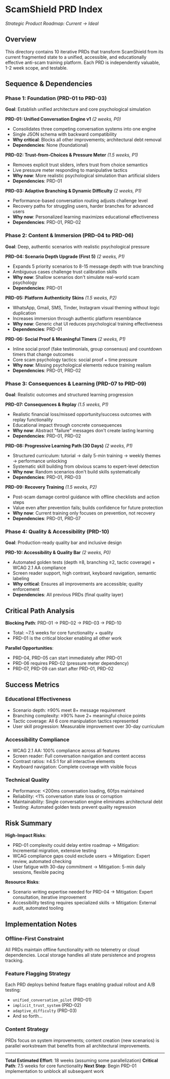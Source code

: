 # ScamShield PRD Index
*Strategic Product Roadmap: Current → Ideal*

## Overview

This directory contains 10 iterative PRDs that transform ScamShield from its current fragmented state to a unified, accessible, and educationally effective anti-scam training platform. Each PRD is independently valuable, 1-2 week scope, and testable.

## Sequence & Dependencies

### Phase 1: Foundation (PRD-01 to PRD-03)
**Goal**: Establish unified architecture and core psychological simulation

**PRD-01: Unified Conversation Engine v1** *(2 weeks, P0)*
- Consolidates three competing conversation systems into one engine
- Single JSON schema with backward compatibility
- **Why critical**: Blocks all other improvements; architectural debt removal
- **Dependencies**: None (foundational)

**PRD-02: Trust-from-Choices & Pressure Meter** *(1.5 weeks, P1)*
- Removes explicit trust sliders, infers trust from choice semantics
- Live pressure meter responding to manipulative tactics
- **Why now**: More realistic psychological simulation than artificial sliders
- **Dependencies**: PRD-01

**PRD-03: Adaptive Branching & Dynamic Difficulty** *(2 weeks, P1)*
- Performance-based conversation routing adjusts challenge level
- Recovery paths for struggling users, harder branches for advanced users
- **Why now**: Personalized learning maximizes educational effectiveness
- **Dependencies**: PRD-01, PRD-02

### Phase 2: Content & Immersion (PRD-04 to PRD-06)
**Goal**: Deep, authentic scenarios with realistic psychological pressure

**PRD-04: Scenario Depth Upgrade (First 5)** *(2 weeks, P1)*
- Expands 5 priority scenarios to 8-15 message depth with true branching
- Ambiguous cases challenge trust calibration skills
- **Why now**: Shallow scenarios don't simulate real-world scam psychology
- **Dependencies**: PRD-01

**PRD-05: Platform Authenticity Skins** *(1.5 weeks, P2)*
- WhatsApp, Gmail, SMS, Tinder, Instagram visual theming without logic duplication
- Increases immersion through authentic platform resemblance
- **Why now**: Generic chat UI reduces psychological training effectiveness
- **Dependencies**: PRD-01

**PRD-06: Social Proof & Meaningful Timers** *(2 weeks, P1)*
- Inline social proof (fake testimonials, group consensus) and countdown timers that change outcomes
- Core scam psychology tactics: social proof + time pressure
- **Why now**: Missing psychological elements reduce training realism
- **Dependencies**: PRD-01, PRD-02

### Phase 3: Consequences & Learning (PRD-07 to PRD-09)
**Goal**: Realistic outcomes and structured learning progression

**PRD-07: Consequences & Replay** *(1.5 weeks, P1)*
- Realistic financial loss/missed opportunity/success outcomes with replay functionality
- Educational impact through concrete consequences
- **Why now**: Abstract "failure" messages don't create lasting learning
- **Dependencies**: PRD-01, PRD-02

**PRD-08: Progressive Learning Path (30 Days)** *(2 weeks, P1)*
- Structured curriculum: tutorial → daily 5-min training → weekly themes → performance unlocking
- Systematic skill building from obvious scams to expert-level detection
- **Why now**: Random scenarios don't build skills systematically
- **Dependencies**: PRD-01, PRD-03

**PRD-09: Recovery Training** *(1.5 weeks, P2)*
- Post-scam damage control guidance with offline checklists and action steps
- Value even after prevention fails; builds confidence for future protection
- **Why now**: Current training only focuses on prevention, not recovery
- **Dependencies**: PRD-01, PRD-07

### Phase 4: Quality & Accessibility (PRD-10)
**Goal**: Production-ready quality bar and inclusive design

**PRD-10: Accessibility & Quality Bar** *(2 weeks, P0)*
- Automated golden tests (depth ≥8, branching ≥2, tactic coverage) + WCAG 2.1 AA compliance
- Screen reader support, high contrast, keyboard navigation, semantic labeling
- **Why critical**: Ensures all improvements are accessible; quality enforcement
- **Dependencies**: All previous PRDs (final quality layer)

## Critical Path Analysis

**Blocking Path**: PRD-01 → PRD-02 → PRD-03 → PRD-10
- Total: ~7.5 weeks for core functionality + quality
- PRD-01 is the critical blocker enabling all other work

**Parallel Opportunities**:
- PRD-04, PRD-05 can start immediately after PRD-01
- PRD-06 requires PRD-02 (pressure meter dependency)
- PRD-07, PRD-09 can start after PRD-01, PRD-02

## Success Metrics

### Educational Effectiveness
- Scenario depth: ≥90% meet 8+ message requirement
- Branching complexity: ≥90% have 2+ meaningful choice points
- Tactic coverage: All 6 core manipulation tactics represented
- User skill progression: Measurable improvement over 30-day curriculum

### Accessibility Compliance
- WCAG 2.1 AA: 100% compliance across all features
- Screen reader: Full conversation navigation and content access
- Contrast ratios: ≥4.5:1 for all interactive elements
- Keyboard navigation: Complete coverage with visible focus

### Technical Quality
- Performance: <200ms conversation loading, 60fps maintained
- Reliability: <1% conversation state loss or corruption
- Maintainability: Single conversation engine eliminates architectural debt
- Testing: Automated golden tests prevent quality regression

## Risk Summary

**High-Impact Risks**:
- PRD-01 complexity could delay entire roadmap → Mitigation: Incremental migration, extensive testing
- WCAG compliance gaps could exclude users → Mitigation: Expert review, automated checking
- User fatigue with 30-day commitment → Mitigation: 5-min daily sessions, flexible pacing

**Resource Risks**:
- Scenario writing expertise needed for PRD-04 → Mitigation: Expert consultation, iterative improvement
- Accessibility testing requires specialized skills → Mitigation: External audit, automated tooling

## Implementation Notes

### Offline-First Constraint
All PRDs maintain offline functionality with no telemetry or cloud dependencies. Local storage handles all state persistence and progress tracking.

### Feature Flagging Strategy
Each PRD deploys behind feature flags enabling gradual rollout and A/B testing:
- `unified_conversation_pilot` (PRD-01)
- `implicit_trust_system` (PRD-02)
- `adaptive_difficulty` (PRD-03)
- And so forth...

### Content Strategy
PRDs focus on system improvements; content creation (new scenarios) is parallel workstream that benefits from all architectural improvements.

---

**Total Estimated Effort**: 18 weeks (assuming some parallelization)
**Critical Path**: 7.5 weeks for core functionality
**Next Step**: Begin PRD-01 implementation to unblock all subsequent work
